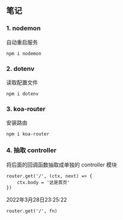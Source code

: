 ## 笔记

### 1. nodemon

自动重启服务
```
npm i nodemon
```

### 2. dotenv

读取配置文件
```
npm i dotenv
```

### 3. koa-router

安装路由
```
npm i koa-router
```

### 4. 抽取 controller

将后面的回调函数抽取成单独的 controller 模块
```
router.get('/', (ctx, next) => {
    ctx.body = '这是首页'
})
```

2022年3月28日23:25:22

```
router.get('/', fn)
```
